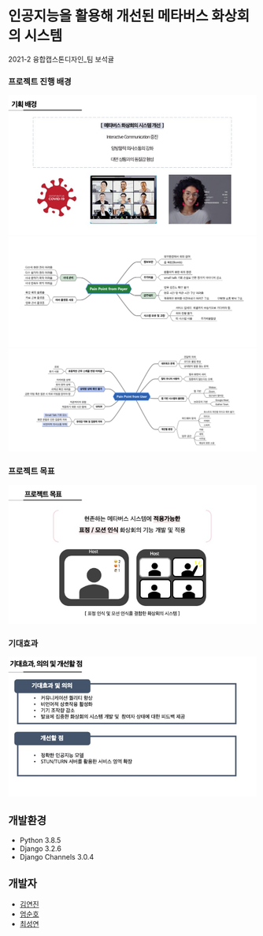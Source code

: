 # 인공지능을 활용해 개선된 메타버스 화상회의 시스템
2021-2 융합캡스톤디자인_팀 보석귤

### 프로젝트 진행 배경

![slide2](./readme-images/background.jpg)
![slide3](./readme-images/payer.png)
![slide4](./readme-images/user.png)

### 프로젝트 목표

![slide5](./readme-images/intro.jpg)


### 기대효과

![slide6](./readme-images/improve.jpg)


## 개발환경  
- Python 3.8.5  
- Django 3.2.6   
- Django Channels 3.0.4

## 개발자
- [김연진](https://github.com/ygk313)
- [엄순호](https://github.com/shum0415)
- [최성연](https://github.com/seongyeonee)
